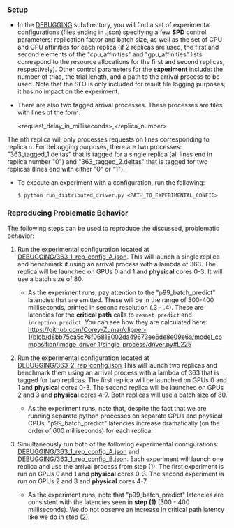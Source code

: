 ### Setup ###

* In the [DEBUGGING](DEBUGGING) subdirectory, you will find a set of experimental configurations (files ending in .json)
specifying a few **SPD** control parameters: replication factor and batch size, as well as 
the set of CPU and GPU affinities for each replica (if 2 replicas are used, the first and second
elements of the "cpu_affinities" and "gpu_affinities" lists correspond to the resource allocations
for the first and second replicas, respectively). Other control parameters for the **experiment**
include: the number of trias, the trial length, and a path to the arrival process to be used.
Note that the SLO is only included for result file logging purposes; it has no impact on the 
experiment.

* There are also two tagged arrival processes. These processes are files with lines of the form:
    
    <request_delay_in_milliseconds>,<replica_number>

The nth replica will only processes requests on lines corresponding to replica n.
For debugging purposes, there are two processes: "363_tagged_1.deltas" that is tagged
for a single replica (all lines end in replica number "0") and "363_tagged_2.deltas"
that is tagged for two replicas (lines end with either "0" or "1").

* To execute an experiment with a configuration, run the following:

  ```
  $ python run_distributed_driver.py <PATH_TO_EXPERIMENTAL_CONFIG>
  ```

### Reproducing Problematic Behavior ###

The following steps can be used to reproduce the discussed, problematic behavior:

1. Run the experimental configuration located at [DEBUGGING/363_1_rep_config_A.json](DEBUGGING/363_1_rep_config_A.json).
   This will launch a single replica and benchmark it using an arrival process with a lambda
   of 363. The replica will be launched on GPUs 0 and 1 and **physical** cores 0-3. It will use
   a batch size of 80.

   * As the experiment runs, pay attention to the "p99_batch_predict" latencies that are
     emitted. These will be in the range of 300-400 milliseconds, printed in second resolution (.3 - .4).
     These are latencies for the **critical path** calls to `resnet.predict` and `inception.predict`. You can
     see how they are calculated here: https://github.com/Corey-Zumar/clipper-1/blob/d8bb75ca5c76f06818002da49673ee6de8e09e6a/model_composition/image_driver_1/single_process/driver.py#L225
     

2. Run the experimental configuration located at [DEBUGGING/363_2_rep_config.json]("DEBUGGING/363_2_rep_config.json")
   This will launch two replicas and benchmark them using an arrival process with a lambda of 363
   that is tagged for two replicas. The first replica will be launched on GPUs 0 and 1 and **physical**
   cores 0-3. The second replica will be launched on GPUs 2 and 3 and **physical** cores 4-7. Both
   replicas will use a batch size of 80.

   * As the experiment runs, note that, despite the fact that we are running separate python processes on 
     separate GPUs and physical CPUs, "p99_batch_predict" latencies increase dramatically (on the order of 600 milliseconds)
     for each replica.
     
3. Simultaneously run both of the following experimental configurations: [DEBUGGING/363_1_rep_config_A.json](DEBUGGING/363_1_rep_config_A.json) and [DEBUGGING/363_1_rep_config_B.json](DEBUGGING/363_1_rep_config_B.json). Each experiment will launch one replica and use the arrival process from step (1). The first experiment is run on GPUs 0 and 1 and **physical** cores 0-3. The second experiment is run on GPUs 2 and 3 and **physical** cores 4-7.

    * As the experiment runs, note that "p99_batch_predict" latencies are consistent with the latencies seen in **step (1)** (300 - 400     milliseconds). We do not observe an increase in critical path latency like we do in step (2). 
